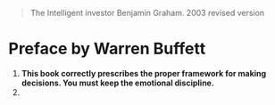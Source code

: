 > The Intelligent investor
> Benjamin Graham. 2003 revised version

# Preface by Warren Buffett
1. **This book correctly prescribes the proper framework for making decisions. You must keep the emotional discipline.**
2. 
<!--stackedit_data:
eyJoaXN0b3J5IjpbLTEwMDM0NTU5MTldfQ==
-->